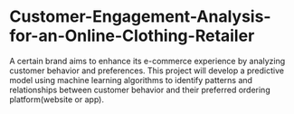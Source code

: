# Customer-Engagement-Analysis-for-an-Online-Clothing-Retailer
A certain brand aims to enhance its e-commerce experience by analyzing customer behavior and preferences. This project will develop a predictive model using machine learning algorithms to identify patterns and relationships between customer behavior and their preferred ordering platform(website or app).
